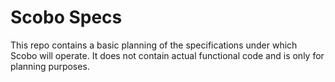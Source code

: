 # Scobo Specs
This repo contains a basic planning of the specifications under which Scobo will operate. It does not contain actual functional code and is only for planning purposes.
